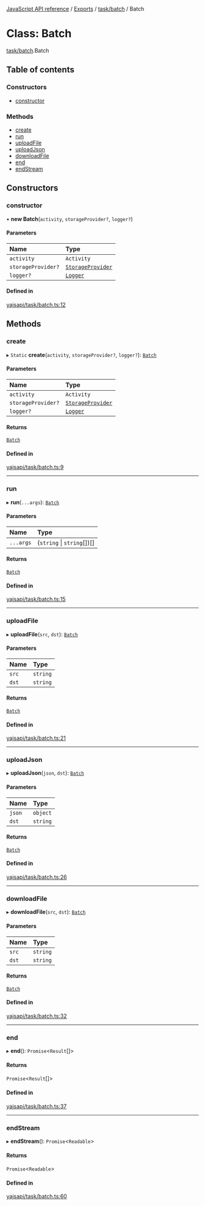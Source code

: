 [JavaScript API reference](../README) / [Exports](../modules) / [task/batch](../modules/task_batch) / Batch

# Class: Batch

[task/batch](../modules/task_batch).Batch

## Table of contents

### Constructors

- [constructor](task_batch.Batch#constructor)

### Methods

- [create](task_batch.Batch#create)
- [run](task_batch.Batch#run)
- [uploadFile](task_batch.Batch#uploadfile)
- [uploadJson](task_batch.Batch#uploadjson)
- [downloadFile](task_batch.Batch#downloadfile)
- [end](task_batch.Batch#end)
- [endStream](task_batch.Batch#endstream)

## Constructors

### constructor

• **new Batch**(`activity`, `storageProvider?`, `logger?`)

#### Parameters

| Name | Type |
| :------ | :------ |
| `activity` | `Activity` |
| `storageProvider?` | [`StorageProvider`](../interfaces/storage_provider.StorageProvider) |
| `logger?` | [`Logger`](../interfaces/utils_logger_logger.Logger) |

#### Defined in

[yajsapi/task/batch.ts:12](https://github.com/golemfactory/yajsapi/blob/d7422f1/yajsapi/task/batch.ts#L12)

## Methods

### create

▸ `Static` **create**(`activity`, `storageProvider?`, `logger?`): [`Batch`](task_batch.Batch)

#### Parameters

| Name | Type |
| :------ | :------ |
| `activity` | `Activity` |
| `storageProvider?` | [`StorageProvider`](../interfaces/storage_provider.StorageProvider) |
| `logger?` | [`Logger`](../interfaces/utils_logger_logger.Logger) |

#### Returns

[`Batch`](task_batch.Batch)

#### Defined in

[yajsapi/task/batch.ts:9](https://github.com/golemfactory/yajsapi/blob/d7422f1/yajsapi/task/batch.ts#L9)

___

### run

▸ **run**(`...args`): [`Batch`](task_batch.Batch)

#### Parameters

| Name | Type |
| :------ | :------ |
| `...args` | (`string` \| `string`[])[] |

#### Returns

[`Batch`](task_batch.Batch)

#### Defined in

[yajsapi/task/batch.ts:15](https://github.com/golemfactory/yajsapi/blob/d7422f1/yajsapi/task/batch.ts#L15)

___

### uploadFile

▸ **uploadFile**(`src`, `dst`): [`Batch`](task_batch.Batch)

#### Parameters

| Name | Type |
| :------ | :------ |
| `src` | `string` |
| `dst` | `string` |

#### Returns

[`Batch`](task_batch.Batch)

#### Defined in

[yajsapi/task/batch.ts:21](https://github.com/golemfactory/yajsapi/blob/d7422f1/yajsapi/task/batch.ts#L21)

___

### uploadJson

▸ **uploadJson**(`json`, `dst`): [`Batch`](task_batch.Batch)

#### Parameters

| Name | Type |
| :------ | :------ |
| `json` | `object` |
| `dst` | `string` |

#### Returns

[`Batch`](task_batch.Batch)

#### Defined in

[yajsapi/task/batch.ts:26](https://github.com/golemfactory/yajsapi/blob/d7422f1/yajsapi/task/batch.ts#L26)

___

### downloadFile

▸ **downloadFile**(`src`, `dst`): [`Batch`](task_batch.Batch)

#### Parameters

| Name | Type |
| :------ | :------ |
| `src` | `string` |
| `dst` | `string` |

#### Returns

[`Batch`](task_batch.Batch)

#### Defined in

[yajsapi/task/batch.ts:32](https://github.com/golemfactory/yajsapi/blob/d7422f1/yajsapi/task/batch.ts#L32)

___

### end

▸ **end**(): `Promise`<`Result`[]\>

#### Returns

`Promise`<`Result`[]\>

#### Defined in

[yajsapi/task/batch.ts:37](https://github.com/golemfactory/yajsapi/blob/d7422f1/yajsapi/task/batch.ts#L37)

___

### endStream

▸ **endStream**(): `Promise`<`Readable`\>

#### Returns

`Promise`<`Readable`\>

#### Defined in

[yajsapi/task/batch.ts:60](https://github.com/golemfactory/yajsapi/blob/d7422f1/yajsapi/task/batch.ts#L60)
